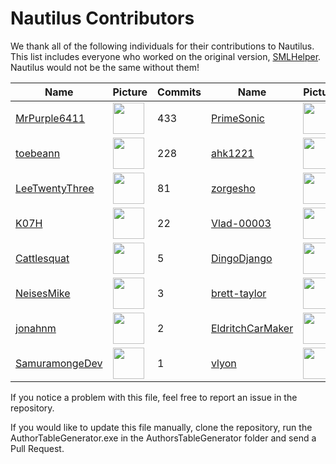 # Nautilus Contributors
We thank all of the following individuals for their contributions to Nautilus. This list includes everyone who worked on the original version, [SMLHelper](https://github.com/SubnauticaModding/SMLHelper). Nautilus would not be the same without them!

| Name | Picture | Commits | Name | Picture | Commits | Name | Picture | Commits |
| ---- | --------------- | ------ | ---- | --------------- | ------ | ---- | --------------- | ------ |
| [MrPurple6411](https://github.com/MrPurple6411) | <img src="https://avatars.githubusercontent.com/u/7858500?v=4" width="50"> | 433 | [PrimeSonic](https://github.com/PrimeSonic) | <img src="https://avatars.githubusercontent.com/u/39146191?v=4" width="50"> | 312 | [Metious](https://github.com/Metious) | <img src="https://avatars.githubusercontent.com/u/71298690?v=4" width="50"> | 287 |
| [toebeann](https://github.com/toebeann) | <img src="https://avatars.githubusercontent.com/u/45315526?v=4" width="50"> | 228 | [ahk1221](https://github.com/ahk1221) | <img src="https://avatars.githubusercontent.com/u/16101353?v=4" width="50"> | 212 | [Alexejhero](https://github.com/Alexejhero) | <img src="https://avatars.githubusercontent.com/u/32238504?v=4" width="50"> | 207 |
| [LeeTwentyThree](https://github.com/LeeTwentyThree) | <img src="https://avatars.githubusercontent.com/u/31892011?v=4" width="50"> | 81 | [zorgesho](https://github.com/zorgesho) | <img src="https://avatars.githubusercontent.com/u/53096970?v=4" width="50"> | 42 | [JKohlman](https://github.com/JKohlman) | <img src="https://avatars.githubusercontent.com/u/2236351?v=4" width="50"> | 37 |
| [K07H](https://github.com/K07H) | <img src="https://avatars.githubusercontent.com/u/8804812?v=4" width="50"> | 22 | [Vlad-00003](https://github.com/Vlad-00003) | <img src="https://avatars.githubusercontent.com/u/31519848?v=4" width="50"> | 11 | [EckoTheBat](https://github.com/EckoTheBat) | <img src="https://avatars.githubusercontent.com/u/31031556?v=4" width="50"> | 11 |
| [Cattlesquat](https://github.com/Cattlesquat) | <img src="https://avatars.githubusercontent.com/u/3742246?v=4" width="50"> | 5 | [DingoDjango](https://github.com/DingoDjango) | <img src="https://avatars.githubusercontent.com/u/3172881?v=4" width="50"> | 4 | [celvro](https://github.com/celvro) | <img src="https://avatars.githubusercontent.com/u/6541615?v=4" width="50"> | 4 |
| [NeisesMike](https://github.com/NeisesMike) | <img src="https://avatars.githubusercontent.com/u/17013743?v=4" width="50"> | 3 | [brett-taylor](https://github.com/brett-taylor) | <img src="https://avatars.githubusercontent.com/u/3868773?v=4" width="50"> | 2 | [RamuneNeptune](https://github.com/RamuneNeptune) | <img src="https://avatars.githubusercontent.com/u/94365980?v=4" width="50"> | 2 |
| [jonahnm](https://github.com/jonahnm) | <img src="https://avatars.githubusercontent.com/u/61718056?v=4" width="50"> | 2 | [EldritchCarMaker](https://github.com/EldritchCarMaker) | <img src="https://avatars.githubusercontent.com/u/97289845?v=4" width="50"> | 2 | [DeadMor0z](https://github.com/DeadMor0z) | <img src="https://avatars.githubusercontent.com/u/13347404?v=4" width="50"> | 1 |
| [SamuramongeDev](https://github.com/SamuramongeDev) | <img src="https://avatars.githubusercontent.com/u/76671705?v=4" width="50"> | 1 | [vlyon](https://github.com/vlyon) | <img src="https://avatars.githubusercontent.com/u/791353?v=4" width="50"> | 1 |

If you notice a problem with this file, feel free to report an issue in the repository.

If you would like to update this file manually, clone the repository, run the AuthorTableGenerator.exe in the AuthorsTableGenerator folder and send a Pull Request.
